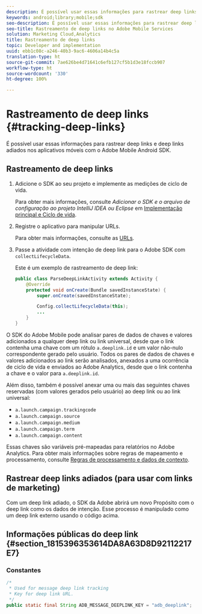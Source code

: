 ```yaml
---
description: É possível usar essas informações para rastrear deep links e deep links adiados nos aplicativos móveis com o Adobe Mobile Android SDK.
keywords: android;library;mobile;sdk
seo-description: É possível usar essas informações para rastrear deep links e deep links adiados nos aplicativos móveis com o Adobe Mobile Android SDK.
seo-title: Rastreamento de deep links no Adobe Mobile Services
solution: Marketing Cloud,Analytics
title: Rastreamento de deep links
topic: Developer and implementation
uuid: ebb1c08c-a246-40b3-9ac6-4606a14b4c5a
translation-type: ht
source-git-commit: 7ae626be4d71641c6efb127cf5b1d3e18fccb907
workflow-type: ht
source-wordcount: '330'
ht-degree: 100%

---
```



# Rastreamento de deep links {#tracking-deep-links}

É possível usar essas informações para rastrear deep links e deep links adiados nos aplicativos móveis com o Adobe Mobile Android SDK.

## Rastreamento de deep links

1. Adicione o SDK ao seu projeto e implemente as medições de ciclo de vida.

   Para obter mais informações, consulte *Adicionar o SDK e o arquivo de configuração ao projeto IntelliJ IDEA ou Eclipse* em [Implementação principal e Ciclo de vida](/help/android/getting-started/dev-qs.md).

1. Registre o aplicativo para manipular URLs.

   Para obter mais informações, consulte as [URLs](https://developer.android.com/training/basics/intents/filters.html).
1. Passe a atividade com intenção de deep link para o Adobe SDK com `collectLifecycleData`.

   Este é um exemplo de rastreamento de deep link:

   ```java
   public class ParseDeepLinkActivity extends Activity { 
       @Override 
       protected void onCreate(Bundle savedInstanceState) { 
           super.onCreate(savedInstanceState); 
   
           Config.collectLifecycleData(this); 
           ... 
       } 
   }
   ```

O SDK do Adobe Mobile pode analisar pares de dados de chaves e valores adicionados a qualquer deep link ou link universal, desde que o link contenha uma chave com um rótulo `a.deeplink.id` e um valor não-nulo correspondente gerado pelo usuário. Todos os pares de dados de chaves e valores adicionados ao link serão analisados, anexados a uma ocorrência de ciclo de vida e enviados ao Adobe Analytics, desde que o link contenha a chave e o valor para `a.deeplink.id`.

Além disso, também é possível anexar uma ou mais das seguintes chaves reservadas (com valores gerados pelo usuário) ao deep link ou ao link universal:

* `a.launch.campaign.trackingcode`
* `a.launch.campaign.source`
* `a.launch.campaign.medium`
* `a.launch.campaign.term`
* `a.launch.campaign.content`

Essas chaves são variáveis pré-mapeadas para relatórios no Adobe Analytics. Para obter mais informações sobre regras de mapeamento e processamento, consulte [Regras de processamento e dados de contexto](https://docs.adobe.com/content/help/pt-BR/analytics/admin/admin-tools/processing-rules/processing-rules.html).

## Rastrear deep links adiados (para usar com links de marketing)

Com um deep link adiado, o SDK da Adobe abrirá um novo Propósito com o deep link como os dados de intenção. Esse processo é manipulado como um deep link externo usando o código acima.

## Informações públicas do deep link {#section_1815396353614DA8A63D8D92112217E7}

### Constantes

```java
/* 
 * Used for message deep link tracking
 * Key for deep link URL. 
 */
public static final String ADB_MESSAGE_DEEPLINK_KEY = "adb_deeplink";
```

